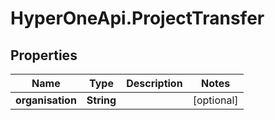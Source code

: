 # HyperOneApi.ProjectTransfer

## Properties
Name | Type | Description | Notes
------------ | ------------- | ------------- | -------------
**organisation** | **String** |  | [optional] 


